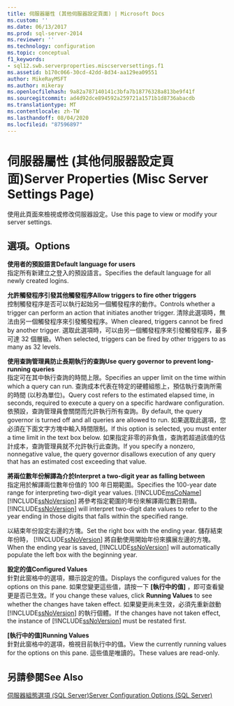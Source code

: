 ```yaml
---
title: 伺服器屬性 (其他伺服器設定頁面) | Microsoft Docs
ms.custom: ''
ms.date: 06/13/2017
ms.prod: sql-server-2014
ms.reviewer: ''
ms.technology: configuration
ms.topic: conceptual
f1_keywords:
- sql12.swb.serverproperties.miscserversettings.f1
ms.assetid: b170c066-30cd-42dd-8d34-aa129ea09551
author: MikeRayMSFT
ms.author: mikeray
ms.openlocfilehash: 9a82a787140141c3bfa7b18776328a813be9f41f
ms.sourcegitcommit: ad4d92dce894592a259721a1571b1d8736abacdb
ms.translationtype: MT
ms.contentlocale: zh-TW
ms.lasthandoff: 08/04/2020
ms.locfileid: "87596897"
---
```

# <a name="server-properties-misc-server-settings-page"></a><span data-ttu-id="561f7-102">伺服器屬性 (其他伺服器設定頁面)</span><span class="sxs-lookup"><span data-stu-id="561f7-102">Server Properties (Misc Server Settings Page)</span></span>
  <span data-ttu-id="561f7-103">使用此頁面來檢視或修改伺服器設定。</span><span class="sxs-lookup"><span data-stu-id="561f7-103">Use this page to view or modify your server settings.</span></span>  
  
## <a name="options"></a><span data-ttu-id="561f7-104">選項。</span><span class="sxs-lookup"><span data-stu-id="561f7-104">Options</span></span>  
 <span data-ttu-id="561f7-105">**使用者的預設語言**</span><span class="sxs-lookup"><span data-stu-id="561f7-105">**Default language for users**</span></span>  
 <span data-ttu-id="561f7-106">指定所有新建立之登入的預設語言。</span><span class="sxs-lookup"><span data-stu-id="561f7-106">Specifies the default language for all newly created logins.</span></span>  
  
 <span data-ttu-id="561f7-107">**允許觸發程序引發其他觸發程序**</span><span class="sxs-lookup"><span data-stu-id="561f7-107">**Allow triggers to fire other triggers**</span></span>  
 <span data-ttu-id="561f7-108">控制觸發程序是否可以執行起始另一個觸發程序的動作。</span><span class="sxs-lookup"><span data-stu-id="561f7-108">Controls whether a trigger can perform an action that initiates another trigger.</span></span> <span data-ttu-id="561f7-109">清除此選項時，無法由另一個觸發程序來引發觸發程序。</span><span class="sxs-lookup"><span data-stu-id="561f7-109">When cleared, triggers cannot be fired by another trigger.</span></span> <span data-ttu-id="561f7-110">選取此選項時，可以由另一個觸發程序來引發觸發程序，最多可達 32 個層級。</span><span class="sxs-lookup"><span data-stu-id="561f7-110">When selected, triggers can be fired by other triggers to as many as 32 levels.</span></span>  
  
 <span data-ttu-id="561f7-111">**使用查詢管理員防止長期執行的查詢**</span><span class="sxs-lookup"><span data-stu-id="561f7-111">**Use query governor to prevent long-running queries**</span></span>  
 <span data-ttu-id="561f7-112">指定可在其中執行查詢的時間上限。</span><span class="sxs-lookup"><span data-stu-id="561f7-112">Specifies an upper limit on the time within which a query can run.</span></span> <span data-ttu-id="561f7-113">查詢成本代表在特定的硬體組態上，預估執行查詢所需的時間 (以秒為單位)。</span><span class="sxs-lookup"><span data-stu-id="561f7-113">Query cost refers to the estimated elapsed time, in seconds, required to execute a query on a specific hardware configuration.</span></span> <span data-ttu-id="561f7-114">依預設，查詢管理員會關閉而允許執行所有查詢。</span><span class="sxs-lookup"><span data-stu-id="561f7-114">By default, the query governor is turned off and all queries are allowed to run.</span></span> <span data-ttu-id="561f7-115">如果選取此選項，您必須在下面文字方塊中輸入時間限制。</span><span class="sxs-lookup"><span data-stu-id="561f7-115">If this option is selected, you must enter a time limit in the text box below.</span></span> <span data-ttu-id="561f7-116">如果指定非零的非負值，查詢若超過該值的估計成本，查詢管理員就不允許執行此查詢。</span><span class="sxs-lookup"><span data-stu-id="561f7-116">If you specify a nonzero, nonnegative value, the query governor disallows execution of any query that has an estimated cost exceeding that value.</span></span>  
  
 <span data-ttu-id="561f7-117">**將兩位數年份解譯為介於**</span><span class="sxs-lookup"><span data-stu-id="561f7-117">**Interpret a two-digit year as falling between**</span></span>  
 <span data-ttu-id="561f7-118">指定用於解譯兩位數年份值的 100 年日期範圍。</span><span class="sxs-lookup"><span data-stu-id="561f7-118">Specifies the 100-year date range for interpreting two-digit year values.</span></span> [!INCLUDE[msCoName](../../includes/msconame-md.md)] <span data-ttu-id="561f7-119">[!INCLUDE[ssNoVersion](../../includes/ssnoversion-md.md)] 將參考指定範圍的年份來解譯兩位數日期值。</span><span class="sxs-lookup"><span data-stu-id="561f7-119">[!INCLUDE[ssNoVersion](../../includes/ssnoversion-md.md)] will interpret two-digit date values to refer to the year ending in those digits that falls within the specified range.</span></span>  
  
 <span data-ttu-id="561f7-120">以結束年份設定右邊的方塊。</span><span class="sxs-lookup"><span data-stu-id="561f7-120">Set the right box with the ending year.</span></span> <span data-ttu-id="561f7-121">儲存結束年份時， [!INCLUDE[ssNoVersion](../../includes/ssnoversion-md.md)] 將自動使用開始年份來擴展左邊的方塊。</span><span class="sxs-lookup"><span data-stu-id="561f7-121">When the ending year is saved, [!INCLUDE[ssNoVersion](../../includes/ssnoversion-md.md)] will automatically populate the left box with the beginning year.</span></span>  
  
 <span data-ttu-id="561f7-122">**設定的值**</span><span class="sxs-lookup"><span data-stu-id="561f7-122">**Configured Values**</span></span>  
 <span data-ttu-id="561f7-123">針對此窗格中的選項，顯示設定的值。</span><span class="sxs-lookup"><span data-stu-id="561f7-123">Displays the configured values for the options on this pane.</span></span> <span data-ttu-id="561f7-124">如果您變更這些值，請按一下 **[執行中的值]** ，即可查看變更是否已生效。</span><span class="sxs-lookup"><span data-stu-id="561f7-124">If you change these values, click **Running Values** to see whether the changes have taken effect.</span></span> <span data-ttu-id="561f7-125">如果變更尚未生效，必須先重新啟動 [!INCLUDE[ssNoVersion](../../includes/ssnoversion-md.md)] 的執行個體。</span><span class="sxs-lookup"><span data-stu-id="561f7-125">If the changes have not taken effect, the instance of [!INCLUDE[ssNoVersion](../../includes/ssnoversion-md.md)] must be restated first.</span></span>  
  
 <span data-ttu-id="561f7-126">**[執行中的值]**</span><span class="sxs-lookup"><span data-stu-id="561f7-126">**Running Values**</span></span>  
 <span data-ttu-id="561f7-127">針對此窗格中的選項，檢視目前執行中的值。</span><span class="sxs-lookup"><span data-stu-id="561f7-127">View the currently running values for the options on this pane.</span></span> <span data-ttu-id="561f7-128">這些值是唯讀的。</span><span class="sxs-lookup"><span data-stu-id="561f7-128">These values are read-only.</span></span>  
  
## <a name="see-also"></a><span data-ttu-id="561f7-129">另請參閱</span><span class="sxs-lookup"><span data-stu-id="561f7-129">See Also</span></span>  
 [<span data-ttu-id="561f7-130">伺服器組態選項 &#40;SQL Server&#41;</span><span class="sxs-lookup"><span data-stu-id="561f7-130">Server Configuration Options &#40;SQL Server&#41;</span></span>](server-configuration-options-sql-server.md)  
  
  
